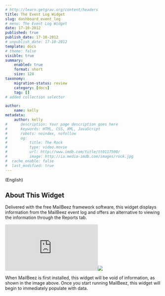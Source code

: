 ```yaml
---
# http://learn.getgrav.org/content/headers
title: The Event Log Widget
slug: dashboard_event_log
# menu: The Event Log Widget
date: 17-10-2012
published: true
publish_date: 17-10-2012
# unpublish_date: 17-10-2012
template: docs
# theme: false
visible: true
summary:
    enabled: true
    format: short
    size: 128
taxonomy:
    migration-status: review
    category: [docs]
    tag: []
# added collection selector

author:
    name: kelly
metadata:
    author: kelly
#      description: Your page description goes here
#      keywords: HTML, CSS, XML, JavaScript
#      robots: noindex, nofollow
#      og:
#          title: The Rock
#          type: video.movie
#          url: http://www.imdb.com/title/tt0117500/
#          image: http://ia.media-imdb.com/images/rock.jpg
#  cache_enable: false
#  last_modified: true
---
```


(English)

## About This Widget

Delivered with the free MailBeez framework software, this widget displays information from the MailBeez event log and offers an alternative to viewing the information through the Reports tab.

[![](http://localhost/wordpress_mailbeez_EOL/wp-content/themes/awake/lib/scripts/timthumb/thumb.php?src=http://www.mailbeez.com/images/doc/dashboardbeez/event_log.png&w=270&h=94&zc=1&q=100 "Event Log Widget")](http://www.mailbeez.com/images/doc/dashboardbeez/event_log.png "Event Log Widget")![](http://localhost/wordpress_mailbeez_EOL/wp-content/themes/awake/images/shortcodes/image_shadow.png)

When MailBeez is first installed, this widget will be void of information, as shown in the image above. Once you start running MailBeez, this widget will begin to immediately populate with data.

